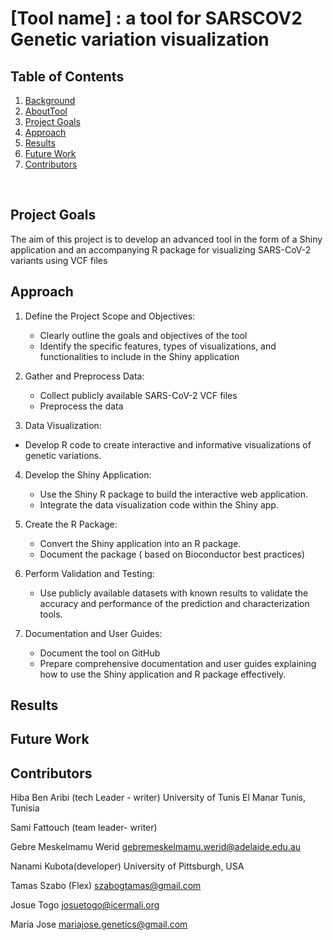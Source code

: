 # [Tool name] : a tool for SARSCOV2 Genetic variation visualization

## Table of Contents

1. [Background](#Background)
2. [AboutTool](#AboutTool)
3. [Project Goals](#Project-Goals)
4. [Approach](#Approach)
5. [Results](#Results)
6. [Future Work](#Future-Work)
7. [Contributors](#Contributors)
<br>

## Project Goals
The aim of this project is to develop an advanced tool in the form of a Shiny application and an accompanying R package for visualizing SARS-CoV-2 variants using VCF files

## Approach

1. Define the Project Scope and Objectives:
   - Clearly outline the goals and objectives of the tool 
   - Identify the specific features, types of visualizations, and functionalities to include in the Shiny application

2. Gather and Preprocess Data:
   - Collect publicly available SARS-CoV-2 VCF files 
   - Preprocess the data 

3.  Data Visualization:
   - Develop R code to create interactive and informative visualizations of genetic variations.

4. Develop the Shiny Application:
   - Use the Shiny R package to build the interactive web application.
   - Integrate the data visualization code within the Shiny app.

5. Create the R Package:
   - Convert the Shiny application into an R package.
   - Document the package ( based on Bioconductor best practices)

6. Perform Validation and Testing:
   - Use publicly available datasets with known results to validate the accuracy and performance of the prediction and characterization tools.


7. Documentation and User Guides:
   - Document the tool on GitHub
   - Prepare comprehensive documentation and user guides explaining how to use the Shiny application and R package effectively.


## Results

## Future Work

## Contributors

Hiba Ben Aribi (tech Leader - writer)
University of Tunis El Manar Tunis, Tunisia

Sami Fattouch 
(team leader- writer)

Gebre Meskelmamu Werid
gebremeskelmamu.werid@adelaide.edu.au


Nanami Kubota(developer)
University of Pittsburgh, USA


Tamas Szabo
(Flex)
szabogtamas@gmail.com

Josue Togo
josuetogo@icermali.org


Maria Jose
mariajose.genetics@gmail.com





